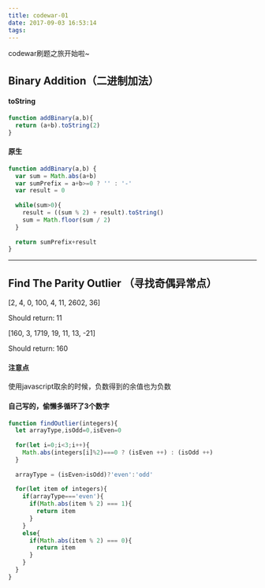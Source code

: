 ```yaml
---
title: codewar-01
date: 2017-09-03 16:53:14
tags:
---
```


codewar刷题之旅开始啦~

## Binary Addition（二进制加法）

#### toString

```javascript
function addBinary(a,b){
  return (a+b).toString(2)
}
```

#### 原生
```javascript
function addBinary(a,b) {
  var sum = Math.abs(a+b)
  var sumPrefix = a+b>=0 ? '' : '-'
  var result = 0
  
  while(sum>0){
    result = ((sum % 2) + result).toString()
    sum = Math.floor(sum / 2)
  }
  
  return sumPrefix+result
}
```

---

## Find The Parity Outlier （寻找奇偶异常点）

[2, 4, 0, 100, 4, 11, 2602, 36]

Should return: 11

[160, 3, 1719, 19, 11, 13, -21]

Should return: 160

#### 注意点
使用javascript取余的时候，负数得到的余值也为负数

#### 自己写的，偷懒多循环了3个数字

```javascript
function findOutlier(integers){
  let arrayType,isOdd=0,isEven=0
  
  for(let i=0;i<3;i++){
    Math.abs(integers[i]%2)===0 ? (isEven ++) : (isOdd ++)
  }
  
  arrayType = (isEven>isOdd)?'even':'odd'
  
  for(let item of integers){
    if(arrayType==='even'){
      if(Math.abs(item % 2) === 1){
        return item
      }
    }
    else{
      if(Math.abs(item % 2) === 0){
        return item
      }
    }
  }
}
```